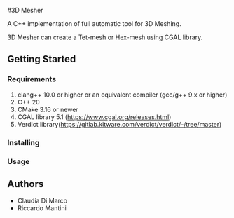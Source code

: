 #3D Mesher 

A C++ implementation of full automatic tool for 3D Meshing.

3D Mesher can create a Tet-mesh or Hex-mesh using CGAL library.

## Getting Started

### Requirements

1. clang++ 10.0 or higher or an equivalent compiler (gcc/g++ 9.x or higher)
2. C++ 20
3. CMake 3.16 or newer
4. CGAL library 5.1 (https://www.cgal.org/releases.html)
5. Verdict library(https://gitlab.kitware.com/verdict/verdict/-/tree/master)


### Installing
 
### Usage

## Authors

 * Claudia Di Marco
 * Riccardo Mantini

